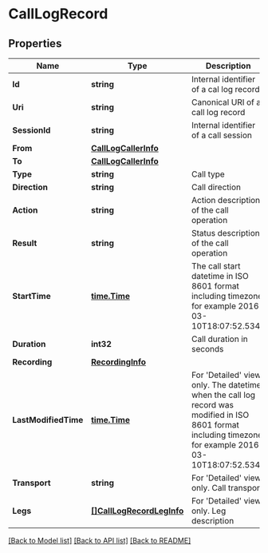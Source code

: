 # CallLogRecord

## Properties
Name | Type | Description | Notes
------------ | ------------- | ------------- | -------------
**Id** | **string** | Internal identifier of a cal log record | [optional] 
**Uri** | **string** | Canonical URI of a call log record | [optional] 
**SessionId** | **string** | Internal identifier of a call session | [optional] 
**From** | [**CallLogCallerInfo**](CallLogCallerInfo.md) |  | [optional] 
**To** | [**CallLogCallerInfo**](CallLogCallerInfo.md) |  | [optional] 
**Type** | **string** | Call type | [optional] 
**Direction** | **string** | Call direction | [optional] 
**Action** | **string** | Action description of the call operation | [optional] 
**Result** | **string** | Status description of the call operation | [optional] 
**StartTime** | [**time.Time**](time.Time.md) | The call start datetime in ISO 8601 format including timezone, for example 2016-03-10T18:07:52.534Z | [optional] 
**Duration** | **int32** | Call duration in seconds | [optional] 
**Recording** | [**RecordingInfo**](RecordingInfo.md) |  | [optional] 
**LastModifiedTime** | [**time.Time**](time.Time.md) | For &#39;Detailed&#39; view only. The datetime when the call log record was modified in ISO 8601 format including timezone, for example 2016-03-10T18:07:52.534Z | [optional] 
**Transport** | **string** | For &#39;Detailed&#39; view only. Call transport | [optional] 
**Legs** | [**[]CallLogRecordLegInfo**](CallLogRecordLegInfo.md) | For &#39;Detailed&#39; view only. Leg description | 

[[Back to Model list]](../README.md#documentation-for-models) [[Back to API list]](../README.md#documentation-for-api-endpoints) [[Back to README]](../README.md)


